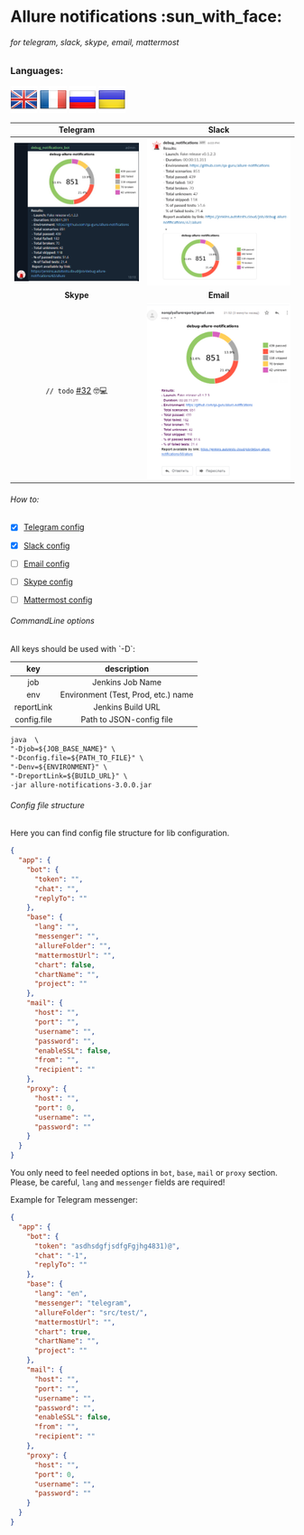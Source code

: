 <h1>Allure notifications :sun_with_face:</h1>
<h6>for telegram, slack, skype, email, mattermost</h6>

<h3>Languages:</h3>

![](readme_images/languages/United-Kingdom.png) ![](readme_images/languages/France.png) ![](readme_images/languages/Russia.png) ![](readme_images/languages/Ukraine.png)</h5>

| Telegram | Slack |
:-------------------------:|:-------------------------:
![shakal_screenshot](readme_images/telegram-en.png) | ![shakal_screenshot](readme_images/slack-en.png)
| **Skype** | **Email** |
`// todo` [#32](https://github.com/qa-guru/allure-notifications/issues/32) :nerd_face::computer: | ![shakal_screenshot](readme_images/email_en.png) 

<h6>How to:</h6>

- [x] [Telegram config](https://github.com/qa-guru/allure-notifications/wiki/Telegram-configuration)
- [x] [Slack config](https://github.com/qa-guru/allure-notifications/wiki/Slack-configuration)
- [ ] [Email config](https://github.com/qa-guru/allure-notifications/wiki/Email-configuration)
- [ ] [Skype config](https://github.com/qa-guru/allure-notifications/wiki/Skype-configuration)
- [ ] [Mattermost config](https://github.com/qa-guru/allure-notifications/wiki/Skype-configuration)


<h6>CommandLine options</h6>
All keys should be used with `-D`: <br/> 

| key | description | 
|:---:| :---------: |
| job | Jenkins Job Name |
| env | Environment (Test, Prod, etc.) name |
| reportLink | Jenkins Build URL |
| config.file | Path to JSON-config file |

```
java  \
"-Djob=${JOB_BASE_NAME}" \
"-Dconfig.file=${PATH_TO_FILE}" \
"-Denv=${ENVIRONMENT}" \
"-DreportLink=${BUILD_URL}" \
-jar allure-notifications-3.0.0.jar
```

<h6>Config file structure</h6>
Here you can find config file structure for lib configuration.

```json
{
  "app": {
    "bot": {
      "token": "",
      "chat": "",
      "replyTo": ""
    },
    "base": {
      "lang": "",
      "messenger": "",
      "allureFolder": "",
      "mattermostUrl": "",
      "chart": false,
      "chartName": "",
      "project": ""
    },
    "mail": {
      "host": "",
      "port": "",
      "username": "",
      "password": "",
      "enableSSL": false,
      "from": "",
      "recipient": ""
    },
    "proxy": {
      "host": "",
      "port": 0,
      "username": "",
      "password": ""
    }
  }
}
```
You only need to feel needed options in `bot`, `base`, `mail` or `proxy` section. Please, be careful, `lang` and `messenger` fields are required!

Example for Telegram messenger:
```json
{
  "app": {
    "bot": {
      "token": "asdhsdgfjsdfgFgjhg4831)@",
      "chat": "-1",
      "replyTo": ""
    },
    "base": {
      "lang": "en",
      "messenger": "telegram",
      "allureFolder": "src/test/",
      "mattermostUrl": "",
      "chart": true,
      "chartName": "",
      "project": ""
    },
    "mail": {
      "host": "",
      "port": "",
      "username": "",
      "password": "",
      "enableSSL": false,
      "from": "",
      "recipient": ""
    },
    "proxy": {
      "host": "",
      "port": 0,
      "username": "",
      "password": ""
    }
  }
}
```